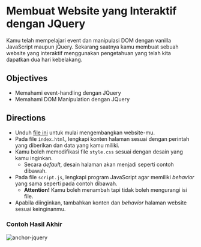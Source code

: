 # Membuat Website yang Interaktif dengan JQuery

Kamu telah mempelajari event dan manipulasi DOM dengan vanilla JavaScript maupun jQuery. Sekarang saatnya kamu membuat sebuah website yang interaktif menggunakan pengetahuan yang telah kita dapatkan dua hari kebelakang. 

## Objectives

- Memahami event-handling dengan JQuery
- Memahami DOM Manipulation dengan JQuery

## Directions

- Unduh [file ini](assets/anchor-jquery.zip) untuk mulai mengembangkan website-mu.
- Pada file `index.html`, lengkapi konten halaman sesuai dengan perintah yang diberikan dan data yang kamu miliki.
- Kamu boleh memodifikasi file `style.css` sesuai dengan desain yang kamu inginkan.
    - Secara *default*, desain halaman akan menjadi seperti contoh dibawah.
- Pada file `script.js`, lengkapi program JavaScript agar memiliki *behavior* yang sama seperti pada contoh dibawah.
    - **Attention!** Kamu boleh menambah tapi tidak boleh mengurangi isi file.
- Apabila diinginkan, tambahkan konten dan *behavior* halaman website sesuai keinginanmu.


### Contoh Hasil Akhir

![anchor-jquery](assets/anchor-jquery.gif)